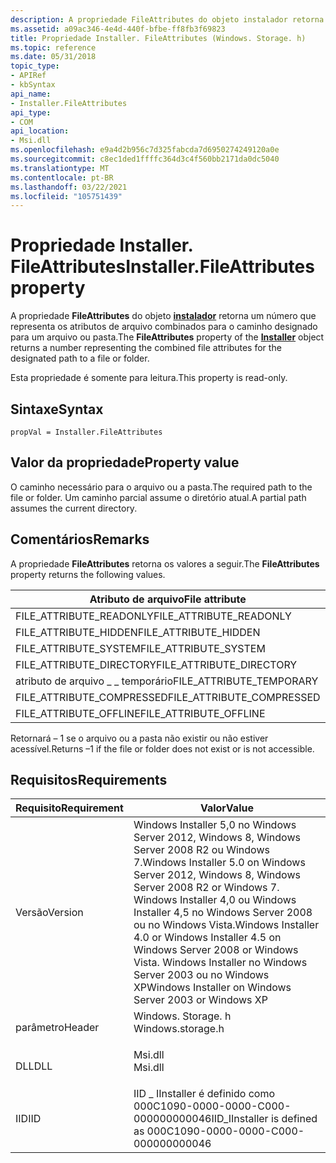 ```yaml
---
description: A propriedade FileAttributes do objeto instalador retorna um número que representa os atributos de arquivo combinados para o caminho designado para um arquivo ou pasta.
ms.assetid: a09ac346-4e4d-440f-bfbe-ff8fb3f69823
title: Propriedade Installer. FileAttributes (Windows. Storage. h)
ms.topic: reference
ms.date: 05/31/2018
topic_type:
- APIRef
- kbSyntax
api_name:
- Installer.FileAttributes
api_type:
- COM
api_location:
- Msi.dll
ms.openlocfilehash: e9a4d2b956c7d325fabcda7d6950274249120a0e
ms.sourcegitcommit: c8ec1ded1ffffc364d3c4f560bb2171da0dc5040
ms.translationtype: MT
ms.contentlocale: pt-BR
ms.lasthandoff: 03/22/2021
ms.locfileid: "105751439"
---
```

# <a name="installerfileattributes-property"></a><span data-ttu-id="3c67e-103">Propriedade Installer. FileAttributes</span><span class="sxs-lookup"><span data-stu-id="3c67e-103">Installer.FileAttributes property</span></span>

<span data-ttu-id="3c67e-104">A propriedade **FileAttributes** do objeto [**instalador**](installer-object.md) retorna um número que representa os atributos de arquivo combinados para o caminho designado para um arquivo ou pasta.</span><span class="sxs-lookup"><span data-stu-id="3c67e-104">The **FileAttributes** property of the [**Installer**](installer-object.md) object returns a number representing the combined file attributes for the designated path to a file or folder.</span></span>

<span data-ttu-id="3c67e-105">Esta propriedade é somente para leitura.</span><span class="sxs-lookup"><span data-stu-id="3c67e-105">This property is read-only.</span></span>

## <a name="syntax"></a><span data-ttu-id="3c67e-106">Sintaxe</span><span class="sxs-lookup"><span data-stu-id="3c67e-106">Syntax</span></span>


```JScript
propVal = Installer.FileAttributes
```



## <a name="property-value"></a><span data-ttu-id="3c67e-107">Valor da propriedade</span><span class="sxs-lookup"><span data-stu-id="3c67e-107">Property value</span></span>

<span data-ttu-id="3c67e-108">O caminho necessário para o arquivo ou a pasta.</span><span class="sxs-lookup"><span data-stu-id="3c67e-108">The required path to the file or folder.</span></span> <span data-ttu-id="3c67e-109">Um caminho parcial assume o diretório atual.</span><span class="sxs-lookup"><span data-stu-id="3c67e-109">A partial path assumes the current directory.</span></span>

## <a name="remarks"></a><span data-ttu-id="3c67e-110">Comentários</span><span class="sxs-lookup"><span data-stu-id="3c67e-110">Remarks</span></span>

<span data-ttu-id="3c67e-111">A propriedade **FileAttributes** retorna os valores a seguir.</span><span class="sxs-lookup"><span data-stu-id="3c67e-111">The **FileAttributes** property returns the following values.</span></span>



| <span data-ttu-id="3c67e-112">Atributo de arquivo</span><span class="sxs-lookup"><span data-stu-id="3c67e-112">File attribute</span></span>              | <span data-ttu-id="3c67e-113">Valor</span><span class="sxs-lookup"><span data-stu-id="3c67e-113">Value</span></span>      | <span data-ttu-id="3c67e-114">Valor</span><span class="sxs-lookup"><span data-stu-id="3c67e-114">Value</span></span> |
|-----------------------------|------------|-------|
| <span data-ttu-id="3c67e-115">FILE\_ATTRIBUTE\_READONLY</span><span class="sxs-lookup"><span data-stu-id="3c67e-115">FILE\_ATTRIBUTE\_READONLY</span></span>   | <span data-ttu-id="3c67e-116">0x00000001</span><span class="sxs-lookup"><span data-stu-id="3c67e-116">0x00000001</span></span> | <span data-ttu-id="3c67e-117">1</span><span class="sxs-lookup"><span data-stu-id="3c67e-117">1</span></span>     |
| <span data-ttu-id="3c67e-118">FILE\_ATTRIBUTE\_HIDDEN</span><span class="sxs-lookup"><span data-stu-id="3c67e-118">FILE\_ATTRIBUTE\_HIDDEN</span></span>     | <span data-ttu-id="3c67e-119">0x00000002</span><span class="sxs-lookup"><span data-stu-id="3c67e-119">0x00000002</span></span> | <span data-ttu-id="3c67e-120">2</span><span class="sxs-lookup"><span data-stu-id="3c67e-120">2</span></span>     |
| <span data-ttu-id="3c67e-121">FILE\_ATTRIBUTE\_SYSTEM</span><span class="sxs-lookup"><span data-stu-id="3c67e-121">FILE\_ATTRIBUTE\_SYSTEM</span></span>     | <span data-ttu-id="3c67e-122">0x00000004</span><span class="sxs-lookup"><span data-stu-id="3c67e-122">0x00000004</span></span> | <span data-ttu-id="3c67e-123">4</span><span class="sxs-lookup"><span data-stu-id="3c67e-123">4</span></span>     |
| <span data-ttu-id="3c67e-124">FILE\_ATTRIBUTE\_DIRECTORY</span><span class="sxs-lookup"><span data-stu-id="3c67e-124">FILE\_ATTRIBUTE\_DIRECTORY</span></span>  | <span data-ttu-id="3c67e-125">0x00000010</span><span class="sxs-lookup"><span data-stu-id="3c67e-125">0x00000010</span></span> | <span data-ttu-id="3c67e-126">16</span><span class="sxs-lookup"><span data-stu-id="3c67e-126">16</span></span>    |
| <span data-ttu-id="3c67e-127">atributo de arquivo \_ \_ temporário</span><span class="sxs-lookup"><span data-stu-id="3c67e-127">FILE\_ATTRIBUTE\_TEMPORARY</span></span>  | <span data-ttu-id="3c67e-128">0x00000100</span><span class="sxs-lookup"><span data-stu-id="3c67e-128">0x00000100</span></span> | <span data-ttu-id="3c67e-129">256</span><span class="sxs-lookup"><span data-stu-id="3c67e-129">256</span></span>   |
| <span data-ttu-id="3c67e-130">FILE\_ATTRIBUTE\_COMPRESSED</span><span class="sxs-lookup"><span data-stu-id="3c67e-130">FILE\_ATTRIBUTE\_COMPRESSED</span></span> | <span data-ttu-id="3c67e-131">0x00000800</span><span class="sxs-lookup"><span data-stu-id="3c67e-131">0x00000800</span></span> | <span data-ttu-id="3c67e-132">2.048</span><span class="sxs-lookup"><span data-stu-id="3c67e-132">2048</span></span>  |
| <span data-ttu-id="3c67e-133">FILE\_ATTRIBUTE\_OFFLINE</span><span class="sxs-lookup"><span data-stu-id="3c67e-133">FILE\_ATTRIBUTE\_OFFLINE</span></span>    | <span data-ttu-id="3c67e-134">0x00001000</span><span class="sxs-lookup"><span data-stu-id="3c67e-134">0x00001000</span></span> | <span data-ttu-id="3c67e-135">4096</span><span class="sxs-lookup"><span data-stu-id="3c67e-135">4096</span></span>  |



 

<span data-ttu-id="3c67e-136">Retornará – 1 se o arquivo ou a pasta não existir ou não estiver acessível.</span><span class="sxs-lookup"><span data-stu-id="3c67e-136">Returns –1 if the file or folder does not exist or is not accessible.</span></span>

## <a name="requirements"></a><span data-ttu-id="3c67e-137">Requisitos</span><span class="sxs-lookup"><span data-stu-id="3c67e-137">Requirements</span></span>



| <span data-ttu-id="3c67e-138">Requisito</span><span class="sxs-lookup"><span data-stu-id="3c67e-138">Requirement</span></span> | <span data-ttu-id="3c67e-139">Valor</span><span class="sxs-lookup"><span data-stu-id="3c67e-139">Value</span></span> |
|--------------------|---------------------------------------------------------------------------------------------------------------------------------------------------------------------------------------------------------------------------------------------------------|
| <span data-ttu-id="3c67e-140">Versão</span><span class="sxs-lookup"><span data-stu-id="3c67e-140">Version</span></span><br/> | <span data-ttu-id="3c67e-141">Windows Installer 5,0 no Windows Server 2012, Windows 8, Windows Server 2008 R2 ou Windows 7.</span><span class="sxs-lookup"><span data-stu-id="3c67e-141">Windows Installer 5.0 on Windows Server 2012, Windows 8, Windows Server 2008 R2 or Windows 7.</span></span> <span data-ttu-id="3c67e-142">Windows Installer 4,0 ou Windows Installer 4,5 no Windows Server 2008 ou no Windows Vista.</span><span class="sxs-lookup"><span data-stu-id="3c67e-142">Windows Installer 4.0 or Windows Installer 4.5 on Windows Server 2008 or Windows Vista.</span></span> <span data-ttu-id="3c67e-143">Windows Installer no Windows Server 2003 ou no Windows XP</span><span class="sxs-lookup"><span data-stu-id="3c67e-143">Windows Installer on Windows Server 2003 or Windows XP</span></span><br/> |
| <span data-ttu-id="3c67e-144">parâmetro</span><span class="sxs-lookup"><span data-stu-id="3c67e-144">Header</span></span><br/>  | <dl> <span data-ttu-id="3c67e-145"><dt>Windows. Storage. h</dt></span><span class="sxs-lookup"><span data-stu-id="3c67e-145"><dt>Windows.storage.h</dt></span></span> </dl>                                                                                                                                                            |
| <span data-ttu-id="3c67e-146">DLL</span><span class="sxs-lookup"><span data-stu-id="3c67e-146">DLL</span></span><br/>     | <dl> <span data-ttu-id="3c67e-147"><dt>Msi.dll</dt></span><span class="sxs-lookup"><span data-stu-id="3c67e-147"><dt>Msi.dll</dt></span></span> </dl>                                                                                                                                                                      |
| <span data-ttu-id="3c67e-148">IID</span><span class="sxs-lookup"><span data-stu-id="3c67e-148">IID</span></span><br/>     | <span data-ttu-id="3c67e-149">IID \_ IInstaller é definido como 000C1090-0000-0000-C000-000000000046</span><span class="sxs-lookup"><span data-stu-id="3c67e-149">IID\_IInstaller is defined as 000C1090-0000-0000-C000-000000000046</span></span><br/>                                                                                                                                                                           |



 

 




